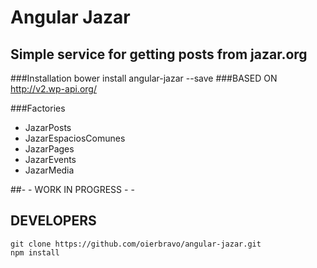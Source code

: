 # Angular Jazar
## Simple service for getting posts from jazar.org 
###Installation
	bower install angular-jazar --save
###BASED ON http://v2.wp-api.org/

###Factories
- JazarPosts
- JazarEspaciosComunes
- JazarPages
- JazarEvents
- JazarMedia


##- - WORK IN PROGRESS - - 
## DEVELOPERS
	git clone https://github.com/oierbravo/angular-jazar.git
	npm install